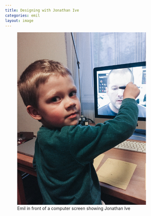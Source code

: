 ```yaml
---
title: Designing with Jonathan Ive
categories: emil
layout: image
---
```

<figure>
<img src="/i/IMG_0975.jpg" />
<figcaption>Emil in front of a computer screen showing Jonathan Ive</figcaption>
</figure>